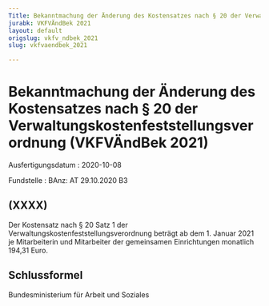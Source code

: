 ```yaml
---
Title: Bekanntmachung der Änderung des Kostensatzes nach § 20 der Verwaltungskostenfeststellungsverordnung
jurabk: VKFVÄndBek 2021
layout: default
origslug: vkfv_ndbek_2021
slug: vkfvaendbek_2021

---
```


# Bekanntmachung der Änderung des Kostensatzes nach § 20 der Verwaltungskostenfeststellungsverordnung (VKFVÄndBek 2021)

Ausfertigungsdatum
:   2020-10-08

Fundstelle
:   BAnz: AT 29.10.2020 B3


## (XXXX)

Der Kostensatz nach § 20 Satz 1 der Verwaltungskostenfeststellungsverordnung beträgt ab dem 1. Januar 2021 je Mitarbeiterin und Mitarbeiter der gemeinsamen Einrichtungen monatlich 194,31 Euro.


## Schlussformel

Bundesministerium für Arbeit und Soziales

